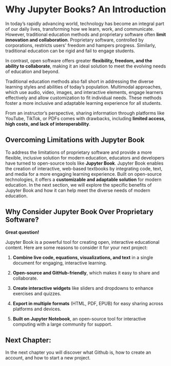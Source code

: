 # Why Jupyter Books? An Introduction

In today’s rapidly advancing world, technology has become an integral part of our daily lives, transforming how we learn, work, and communicate. However, traditional education methods and proprietary software often **limit innovation and collaboration**. Proprietary software, controlled by corporations, restricts users' freedom and hampers progress. Similarly, traditional education can be rigid and fail to engage students.

In contrast, open software offers greater **flexibility, freedom, and the ability to collaborate**, making it an ideal solution to meet the evolving needs of education and beyond.

Traditional education methods also fall short in addressing the diverse learning styles and abilities of today’s population. Multimodal approaches, which use audio, video, images, and interactive elements, engage learners effectively and allow customization to fit individual needs. These methods foster a more inclusive and adaptable learning experience for all students.

From an instructor’s perspective, sharing information through platforms like YouTube, TikTok, or PDFs comes with drawbacks, including **limited access, high costs, and lack of interoperability**.

## Overcoming Limitations with Jupyter Book

To address the limitations of proprietary software and provide a more flexible, inclusive solution for modern education, educators and developers have turned to open-source tools like **Jupyter Book**. Jupyter Book enables the creation of interactive, web-based textbooks by integrating code, text, and media for a more engaging learning experience. Built on open-source technologies, it offers a **customizable and adaptable solution** for modern education. In the next section, we will explore the specific benefits of Jupyter Book and how it can help meet the diverse needs of modern education.

## Why Consider Jupyter Book Over Proprietary Software? 

**Great question!**

Jupyter Book is a powerful tool for creating open, interactive educational content. Here are some reasons to consider it for your next project:

1. **Combine live code, equations, visualizations, and text** in a single document for engaging, interactive learning.

2. **Open-source and GitHub-friendly**, which makes it easy to share and collaborate.

3. **Create interactive widgets** like sliders and dropdowns to enhance exercises and quizzes.

4. **Export in multiple formats** (HTML, PDF, EPUB) for easy sharing across platforms and devices.
  
5. **Built on Jupyter Notebook**, an open-source tool for interactive computing with a large community for support. 

## Next Chapter: 

In the next chapter you will discover what Github is, how to create an account, and how to start a new project.


